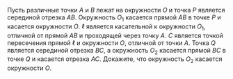 Пусть различные точки $A$ и $B$ лежат на окружности $O$ и точка $P$ является серединой отрезка $AB$. Окружность $O_1$ касается прямой $AB$ в точке $P$ и касается окружности $O$. $\ell$ является касательной к окружности $O_1$, отличной от прямой $AB$ и проходящей через точку $A$.  $C$ является точкой пересечения прямой $\ell$ и окружности $O$, отличной от точки $A$. Точка $Q$ является серединой отрезка $BC$, а окружность $O_2$ касается прямой $BC$ в точке $Q$ и касается отрезка $AC$. Докажите, что окружность $O_2$ касается окружности $O$.